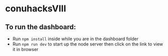 # conuhacksVIII


## To run the dashboard:

- Run `npm install` inside while you are in the dashboard folder
- Run `npm run dev` to start up the node server then click on the link to view it in browser
